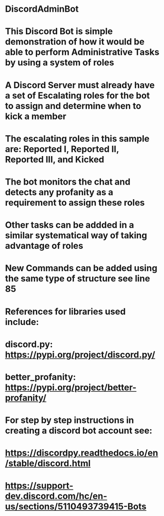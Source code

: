 # DiscordAdminBot
# This Discord Bot is simple demonstration of how it would be able to perform Administrative Tasks by using a system of roles
# A Discord Server must already have a set of Escalating roles for the bot to assign and determine when to kick a member
# The escalating roles in this sample are: Reported I, Reported II, Reported III, and Kicked
# The bot monitors the chat and detects any profanity as a requirement to assign these roles
# Other tasks can be addded in a similar systematical way of taking advantage of roles

# New Commands can be added using the same type of structure see line 85

# References for libraries used include:
# discord.py: https://pypi.org/project/discord.py/
# better_profanity: https://pypi.org/project/better-profanity/

# For step by step instructions in creating a discord bot account see:
# https://discordpy.readthedocs.io/en/stable/discord.html
# https://support-dev.discord.com/hc/en-us/sections/5110493739415-Bots
